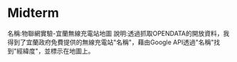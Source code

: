 # Midterm

名稱:物聯網實驗-宜蘭無線充電站地圖
說明:透過抓取OPENDATA的開放資料，我得到了宜蘭政府免費提供的無線充電站"名稱"，藉由Google API透過"名稱"找到"經緯度"，並標示在地圖上。
